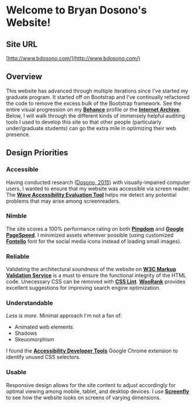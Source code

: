 # Welcome to Bryan Dosono's Website!

## Site URL
[http://www.bdosono.com/](http://www.bdosono.com/)

## Overview
This website has advanced through multiple iterations since I've started my graduate program. It started off on Bootstrap and I've continually refactored the code to remove the excess bulk of the Bootstrap framework. See the entire visual progression on my [**Behance**](https://www.behance.net/gallery/38857453/Personal-Website) profile or the [**Internet Archive**](https://web.archive.org/web/*/http://www.bdosono.com/). Below, I will walk through the different kinds of immensely helpful auditing tools I used to develop this site so that other people (particularly under/graduate students) can go the extra mile in optimizing their web presence.

## Design Priorities
### Accessible
Having conducted research ([Dosono, 2015](https://www.usenix.org/system/files/conference/soups2015/soups15-paper-dosono.pdf)) with visually-impaired computer users, I wanted to ensure that my website was accessible via screen reader. The [**Wave Accessibility Evaluation Tool**](http://wave.webaim.org/report#/http://www.bdosono.com/) helps me detect any potential problems that may arise among screenreaders.

### Nimble
The site scores a 100% performance rating on both [**Pingdom**](https://tools.pingdom.com/#!/bGotxy/http://www.bdosono.com/) and [**Google PageSpeed**](https://developers.google.com/speed/pagespeed/insights/?url=http%3A%2F%2Fwww.bdosono.com%2F). I minimized assets wherever possible (using customized [**Fontello**](http://fontello.com/) font for the social media icons instead of loading small images).

### Reliable
Validating the architectural soundness of the website on [**W3C Markup Validation Service**](https://validator.w3.org/) is a must to ensure the functional integrity of the HTML code. Unecessary CSS can be removed with [**CSS Lint**](http://csslint.net/). [**WooRank**](https://www.woorank.com/) provides excellent suggestions for improving search engine optimization.

### Understandable
_Less is more._ Minimal approach
I'm not a fan of:
* Animated web elements
* Shadows
* Skeuomorphism 

I found the [**Accessibility Developer Tools**](https://chrome.google.com/webstore/detail/accessibility-developer-t/fpkknkljclfencbdbgkenhalefipecmb) Google Chrome extension to identify unused CSS selectors.

### Usable
Responsive design allows for the site content to adjust accordingly for optimal viewing among mobile, tablet, and desktop devices. I use [**Screenfly**](http://quirktools.com/screenfly/#u=http%3A//www.bdosono.com/&w=1024&h=600&s=1) to see how the website looks on screens of varying dimensions.
